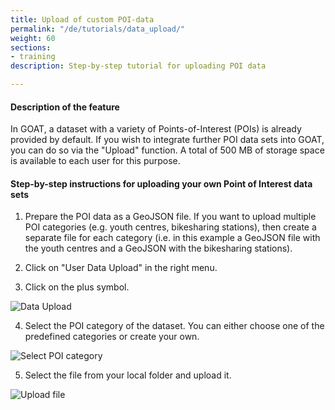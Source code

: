 ```yaml
---
title: Upload of custom POI-data
permalink: "/de/tutorials/data_upload/"
weight: 60
sections:
- training
description: Step-by-step tutorial for uploading POI data

---
```

#### Description of the feature
In GOAT, a dataset with a variety of Points-of-Interest (POIs) is already provided by default. If you wish to integrate further POI data sets into GOAT, you can do so via the "Upload" function. A total of 500 MB of storage space is available to each user for this purpose. 

#### Step-by-step instructions for uploading your own Point of Interest data sets

1. Prepare the POI data as a GeoJSON file. If you want to upload multiple POI categories (e.g. youth centres, bikesharing stations), then create a separate file for each category (i.e. in this example a GeoJSON file with the youth centres and a GeoJSON with the bikesharing stations). 

2. Click on "User Data Upload" in the right menu. 

3. Click on the plus symbol.

<img src="/images/training_materials/Data_upload/user-data-upload_en.png" alt="Data Upload" style="max-height:400px;"/>

4. Select the POI category of the dataset. You can either choose one of the predefined categories or create your own. 

<img src="/images/training_materials/Data_upload/poi_category_en.png" alt="Select POI category" style="max-height:200px;"/>

5. Select the file from your local folder and upload it. 

<img src="/images/training_materials/Data_upload/browse_files_en.png" alt="Upload file" style="max-height:200px;"/>



